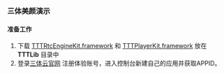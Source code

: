### 三体美颜演示


#### 准备工作
1. 下载 [TTTRtcEngineKit.framework](https://github.com/santiyun/iOS-LiveSDK) 和 [TTTPlayerKit.framework](https://github.com/santiyun/TTTPlayerKit_iOS) 放在 **TTTLib** 目录中
2. 登录[三体云官网](http://dashboard.3ttech.cn/index/login) 注册体验账号，进入控制台新建自己的应用并获取APPID。